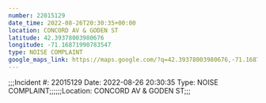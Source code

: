 ```yaml
---
number: 22015129
date_time: 2022-08-26T20:30:35+00:00
location: CONCORD AV & GODEN ST
latitude: 42.39378003980676
longitude: -71.16871990783547
type: NOISE COMPLAINT
google_maps_link: https://maps.google.com/?q=42.39378003980676,-71.16871990783547
---
```


;;;Incident #: 22015129   Date: 2022-08-26 20:30:35   Type: NOISE COMPLAINT;;;;;;Location: CONCORD AV & GODEN ST;;;
